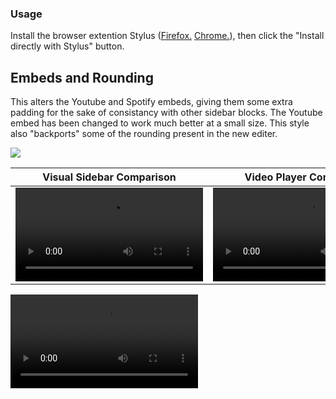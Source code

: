 ### Usage
Install the browser extention Stylus ([Firefox.](https://addons.mozilla.org/en-US/firefox/addon/styl-us/) [Chrome.](https://chrome.google.com/webstore/detail/stylus/clngdbkpkpeebahjckkjfobafhncgmne)), then click the "Install directly with Stylus" button.

## Embeds and Rounding
This alters the Youtube and Spotify embeds, giving them some extra padding for the sake of consistancy with other sidebar blocks. The Youtube embed has been changed to work much better at a small size. This style also "backports" some of the rounding present in the new editer.
<p align="left">
  <a target="_blank" rel="noopener noreferrer" href="https://github.com/AnthemV/LKTweaks/raw/main/LKTweaks-E&R.user.styl">
    <img src="https://img.shields.io/badge/Install%20directly%20with-Stylus-116b59.svg?longCache=true&style=flat"/>
  </a>
 </p>

Visual Sidebar Comparison  |  Video Player Comparison
:-------------------------:|:-------------------------:
![Alt text](Screenshots/LKTweaks.mp4)  |  ![Alt text](Screenshots/LKTweaks2.mp4)


![Alt text](Screenshots/LKTweaks.mp4)
